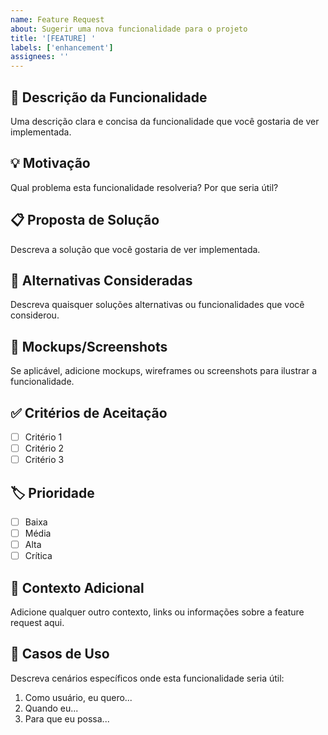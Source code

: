 ```yaml
---
name: Feature Request
about: Sugerir uma nova funcionalidade para o projeto
title: '[FEATURE] '
labels: ['enhancement']
assignees: ''
---
```


## 🚀 Descrição da Funcionalidade
Uma descrição clara e concisa da funcionalidade que você gostaria de ver implementada.

## 💡 Motivação
Qual problema esta funcionalidade resolveria? Por que seria útil?

## 📋 Proposta de Solução
Descreva a solução que você gostaria de ver implementada.

## 🔀 Alternativas Consideradas
Descreva quaisquer soluções alternativas ou funcionalidades que você considerou.

## 📸 Mockups/Screenshots
Se aplicável, adicione mockups, wireframes ou screenshots para ilustrar a funcionalidade.

## ✅ Critérios de Aceitação
- [ ] Critério 1
- [ ] Critério 2
- [ ] Critério 3

## 🏷️ Prioridade
- [ ] Baixa
- [ ] Média
- [ ] Alta
- [ ] Crítica

## 📝 Contexto Adicional
Adicione qualquer outro contexto, links ou informações sobre a feature request aqui.

## 🎯 Casos de Uso
Descreva cenários específicos onde esta funcionalidade seria útil:
1. Como usuário, eu quero...
2. Quando eu...
3. Para que eu possa...